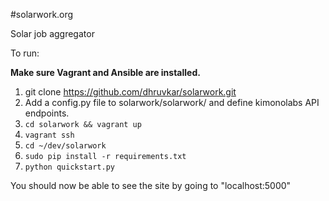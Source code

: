 #solarwork.org

Solar job aggregator

To run:

**Make sure Vagrant and Ansible are installed.**

 1. git clone https://github.com/dhruvkar/solarwork.git
 1. Add a config.py file to solarwork/solarwork/ and define kimonolabs API endpoints.
 1. `cd solarwork && vagrant up`
 1. `vagrant ssh`
 1. `cd ~/dev/solarwork`
 1. `sudo pip install -r requirements.txt`
 1. `python quickstart.py`

You should now be able to see the site by going to "localhost:5000"
